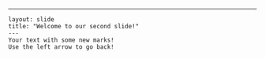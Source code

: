  ---
    layout: slide
    title: "Welcome to our second slide!"
    ---
    Your text with some new marks!
    Use the left arrow to go back!
    
